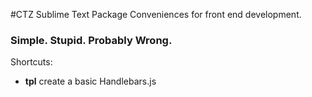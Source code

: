 #CTZ Sublime Text Package
Conveniences for front end development.
### Simple. Stupid. Probably Wrong.

Shortcuts:
* **tpl** create a basic Handlebars.js <script> template.
* **tplc** create a basic Handlebars.js var = compile() pattern.

